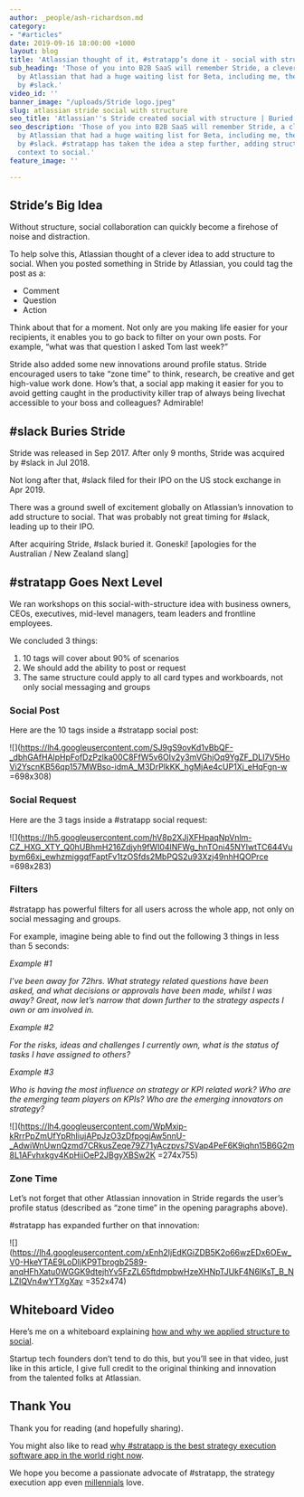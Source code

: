 ```yaml
---
author: _people/ash-richardson.md
category:
- "#articles"
date: 2019-09-16 18:00:00 +1000
layout: blog
title: 'Atlassian thought of it, #stratapp’s done it - social with structure'
sub_heading: 'Those of you into B2B SaaS will remember Stride, a clever innovation
  by Atlassian that had a huge waiting list for Beta, including me, then it was buried
  by #slack.'
video_id: ''
banner_image: "/uploads/Stride logo.jpeg"
slug: atlassian stride social with structure
seo_title: 'Atlassian''s Stride created social with structure | Buried by #slack'
seo_description: 'Those of you into B2B SaaS will remember Stride, a clever innovation
  by Atlassian that had a huge waiting list for Beta, including me, then it was buried
  by #slack. #stratapp has taken the idea a step further, adding structure and a strategic
  context to social.'
feature_image: ''

---
```

## Stride’s Big Idea

Without structure, social collaboration can quickly become a firehose of noise and distraction.

To help solve this, Atlassian thought of a clever idea to add structure to social. When you posted something in Stride by Atlassian, you could tag the post as a:

* Comment
* Question
* Action

Think about that for a moment. Not only are you making life easier for your recipients, it enables you to go back to filter on your own posts. For example, “what was that question I asked Tom last week?”

Stride also added some new innovations around profile status. Stride encouraged users to take “zone time” to think, research, be creative and get high-value work done. How’s that, a social app making it easier for you to avoid getting caught in the productivity killer trap of always being livechat accessible to your boss and colleagues? Admirable!

## #slack Buries Stride

Stride was released in Sep 2017. After only 9 months, Stride was acquired by #slack in Jul 2018.

Not long after that, #slack filed for their IPO on the US stock exchange in Apr 2019.

There was a ground swell of excitement globally on Atlassian’s innovation to add structure to social. That was probably not great timing for #slack, leading up to their IPO.

After acquiring Stride, #slack buried it. Goneski! \[apologies for the Australian / New Zealand slang\]

## #stratapp Goes Next Level

We ran workshops on this social-with-structure idea with business owners, CEOs, executives, mid-level managers, team leaders and frontline employees.

We concluded 3 things:

1. 10 tags will cover about 90% of scenarios
2. We should add the ability to post or request
3. The same structure could apply to all card types and workboards, not only social messaging and groups

### Social Post

Here are the 10 tags inside a #stratapp social post:

![](https://lh4.googleusercontent.com/SJ9gS9ovKd1vBbQF-_dbhGAfHAlpHpFofDzPzlka00C8FfW5v6OIv2y3mVGhjOq9YgZF_DLI7V5HoVi2YscnKB56qp157MWBso-idmA_M3DrPlkKK_hgMjAe4cUP1Xj_eHqFgn-w =698x308)

### Social Request

Here are the 3 tags inside a #stratapp social request:

![](https://lh5.googleusercontent.com/hV8p2XJjXFHpaqNpVnlm-CZ_HXG_XTY_Q0hUBhmH216Zdjyh9fWI04lNFWg_hnTOni45NYlwtTC644Vubym66xj_ewhzmiggqfFaptFv1tzOSfds2MbPQS2u93Xzj49nhHQOPrce =698x283)

### Filters

\#stratapp has powerful filters for all users across the whole app, not only on social messaging and groups.

For example, imagine being able to find out the following 3 things in less than 5 seconds:

_Example #1_

_I’ve been away for 72hrs. What strategy related questions have been asked, and what decisions or approvals have been made, whilst I was away? Great, now let’s narrow that down further to the strategy aspects I own or am involved in._

_Example #2_

_For the risks, ideas and challenges I currently own, what is the status of tasks I have assigned to others?_

_Example #3_

_Who is having the most influence on strategy or KPI related work? Who are the emerging team players on KPIs? Who are the emerging innovators on strategy?_

![](https://lh4.googleusercontent.com/WpMxip-kRrrPpZmUfYpRhIiujAPpJzO3zDfpogjAw5nnU-_AdwiWnUwnQzmd7CRkusZeqe79Z71yAczpvs7SVap4PeF6K9iqhn15B6G2m8L1AFvhxkgv4KpHiiOeP2JBgyXBSw2K =274x755)

### Zone Time

Let’s not forget that other Atlassian innovation in Stride regards the user’s profile status (described as “zone time” in the opening paragraphs above).

\#stratapp has expanded further on that innovation:

![](https://lh4.googleusercontent.com/xEnh2IjEdKGiZDB5K2o66wzEDx6OEw_V0-HkeYTAE9LoDIjKP9Tbrogb2589-anqHFhXatu0WGGK9dtejhYv5FzZL65ftdmpbwHzeXHNpTJUkF4N6lKsT_B_NLZIQVn4wYTXgXay =352x474)

## Whiteboard Video

Here’s me on a whiteboard explaining [how and why we applied structure to social]().

Startup tech founders don’t tend to do this, but you’ll see in that video, just like in this article, I give full credit to the original thinking and innovation from the talented folks at Atlassian.

## Thank You

Thank you for reading (and hopefully sharing).

You might also like to read [why #stratapp is the best strategy execution software app in the world right now](https://stratapp.ai/blog/best-strategy-execution-software/ "best strategy execution software").

We hope you become a passionate advocate of #stratapp, the strategy execution app even [millennials](https://stratapp.ai/blog/millennials/ "millennials") love.